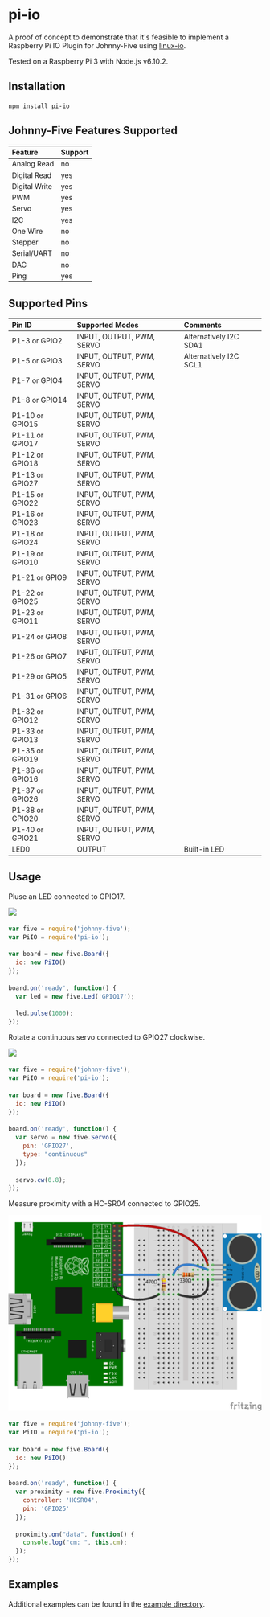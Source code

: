 # pi-io 

A proof of concept to demonstrate that it's feasible to implement a Raspberry
Pi IO Plugin for Johnny-Five using
[linux-io](https://github.com/fivdi/linux-io).

Tested on a Raspberry Pi 3 with Node.js v6.10.2.

## Installation

```
npm install pi-io
```

## Johnny-Five Features Supported

Feature | Support
:--- | :---
Analog Read | no
Digital Read | yes
Digital Write | yes
PWM | yes
Servo | yes
I2C | yes
One Wire | no
Stepper | no
Serial/UART | no
DAC | no
Ping | yes

## Supported Pins

Pin ID | Supported Modes | Comments
:--- | :--- | :---
P1-3 or GPIO2 | INPUT, OUTPUT, PWM, SERVO | Alternatively I2C SDA1
P1-5 or GPIO3 | INPUT, OUTPUT, PWM, SERVO | Alternatively I2C SCL1
P1-7 or GPIO4 | INPUT, OUTPUT, PWM, SERVO |
P1-8 or GPIO14 | INPUT, OUTPUT, PWM, SERVO |
P1-10 or GPIO15 | INPUT, OUTPUT, PWM, SERVO |
P1-11 or GPIO17 | INPUT, OUTPUT, PWM, SERVO |
P1-12 or GPIO18 | INPUT, OUTPUT, PWM, SERVO |
P1-13 or GPIO27 | INPUT, OUTPUT, PWM, SERVO |
P1-15 or GPIO22 | INPUT, OUTPUT, PWM, SERVO |
P1-16 or GPIO23 | INPUT, OUTPUT, PWM, SERVO |
P1-18 or GPIO24 | INPUT, OUTPUT, PWM, SERVO |
P1-19 or GPIO10 | INPUT, OUTPUT, PWM, SERVO |
P1-21 or GPIO9 | INPUT, OUTPUT, PWM, SERVO |
P1-22 or GPIO25 | INPUT, OUTPUT, PWM, SERVO |
P1-23 or GPIO11 | INPUT, OUTPUT, PWM, SERVO |
P1-24 or GPIO8 | INPUT, OUTPUT, PWM, SERVO |
P1-26 or GPIO7 | INPUT, OUTPUT, PWM, SERVO |
P1-29 or GPIO5 | INPUT, OUTPUT, PWM, SERVO |
P1-31 or GPIO6 | INPUT, OUTPUT, PWM, SERVO |
P1-32 or GPIO12 | INPUT, OUTPUT, PWM, SERVO |
P1-33 or GPIO13 | INPUT, OUTPUT, PWM, SERVO |
P1-35 or GPIO19 | INPUT, OUTPUT, PWM, SERVO |
P1-36 or GPIO16 | INPUT, OUTPUT, PWM, SERVO |
P1-37 or GPIO26 | INPUT, OUTPUT, PWM, SERVO |
P1-38 or GPIO20 | INPUT, OUTPUT, PWM, SERVO |
P1-40 or GPIO21 | INPUT, OUTPUT, PWM, SERVO |
LED0 | OUTPUT | Built-in LED

## Usage

Pluse an LED connected to GPIO17.

<img src="https://raw.githubusercontent.com/fivdi/pi-io/master/doc/led.png">

```js
var five = require('johnny-five');
var PiIO = require('pi-io');

var board = new five.Board({
  io: new PiIO()
});

board.on('ready', function() {
  var led = new five.Led('GPIO17');

  led.pulse(1000);
});
```

Rotate a continuous servo connected to GPIO27 clockwise.

<img src="https://raw.githubusercontent.com/fivdi/pi-io/master/doc/continuous-servo.png">

```js
var five = require('johnny-five');
var PiIO = require('pi-io');

var board = new five.Board({
  io: new PiIO()
});

board.on('ready', function() {
  var servo = new five.Servo({
    pin: 'GPIO27',
    type: "continuous"
  });

  servo.cw(0.8);
});
```

Measure proximity with a HC-SR04 connected to GPIO25.

<img src="https://raw.githubusercontent.com/fivdi/pi-io/master/doc/hc-sr04.png">

```js
var five = require('johnny-five');
var PiIO = require('pi-io');

var board = new five.Board({
  io: new PiIO()
});

board.on('ready', function() {
  var proximity = new five.Proximity({
    controller: 'HCSR04',
    pin: 'GPIO25'
  });

  proximity.on("data", function() {
    console.log("cm: ", this.cm);
  });
});
```

## Examples

Additional examples can be found in the
[example directory](https://github.com/fivdi/pi-io/tree/master/example).

